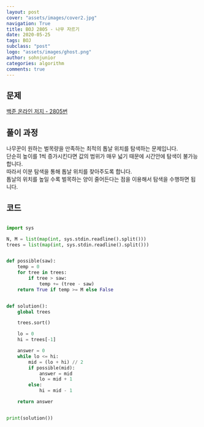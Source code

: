 ```yaml
---
layout: post
cover: "assets/images/cover2.jpg"
navigation: True
title: BOJ 2805 - 나무 자르기
date: 2020-05-25
tags: BOJ
subclass: "post"
logo: "assets/images/ghost.png"
author: sohnjunior
categories: algorithm
comments: true
---
```


## 문제

[백준 온라인 저지 - 2805번](https://www.acmicpc.net/problem/2805)

## 풀이 과정

나무꾼이 원하는 벌목량을 만족하는 최적의 톱날 위치를 탐색하는 문제입니다. <br>
단순히 높이를 1씩 증가시킨다면 값의 범위가 매우 넓기 때문에 시간안에 탐색이 불가능합니다. <br>
따라서 이분 탐색을 통해 톱날 위치를 찾아주도록 합니다. <br>
톱날의 위치를 높일 수록 벌목하는 양이 줄어든다는 점을 이용해서 탐색을 수행하면 됩니다. <br>

## 코드

```python

import sys

N, M = list(map(int, sys.stdin.readline().split()))
trees = list(map(int, sys.stdin.readline().split()))


def possible(saw):
    temp = 0
    for tree in trees:
        if tree > saw:
            temp += (tree - saw)
    return True if temp >= M else False


def solution():
    global trees

    trees.sort()

    lo = 0
    hi = trees[-1]

    answer = 0
    while lo <= hi:
        mid = (lo + hi) // 2
        if possible(mid):
            answer = mid
            lo = mid + 1
        else:
            hi = mid - 1

    return answer


print(solution())

```
